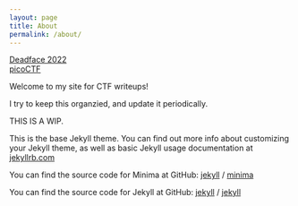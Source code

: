 ```yaml
---
layout: page
title: About
permalink: /about/
---
```


[Deadface 2022](/CTF-Writeups/deadface%202022)  
[picoCTF](/CTF-Writeups/picoCTF)






Welcome to my site for CTF writeups!  

I try to keep this organzied, and update it periodically.  



THIS IS A WIP.  



This is the base Jekyll theme. You can find out more info about customizing your Jekyll theme, as well as basic Jekyll usage documentation at [jekyllrb.com](https://jekyllrb.com/)

You can find the source code for Minima at GitHub:
[jekyll][jekyll-organization] /
[minima](https://github.com/jekyll/minima)

You can find the source code for Jekyll at GitHub:
[jekyll][jekyll-organization] /
[jekyll](https://github.com/jekyll/jekyll)


[jekyll-organization]: https://github.com/jekyll
